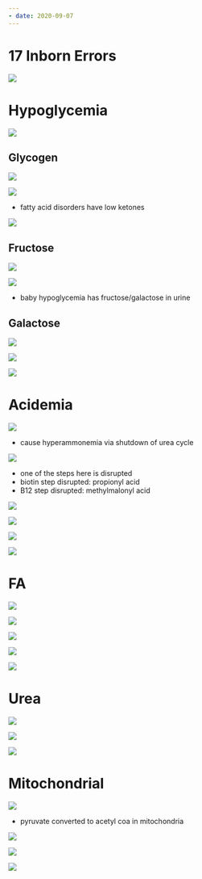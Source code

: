 ```yaml
---
- date: 2020-09-07
---
```


# 17 Inborn Errors

![](https://photos.thisispiggy.com/file/wikiFiles/475AF476-533F-4ACF-B3D1-1829F3923361.jpg)

# Hypoglycemia

![](https://photos.thisispiggy.com/file/wikiFiles/E3D70479-E7DE-4E89-B880-D2FF11A1E0B9.jpg)

## Glycogen

![](https://photos.thisispiggy.com/file/wikiFiles/33B74B39-CC7E-4CDF-9C4C-E56D49A21002.jpg)

![](https://photos.thisispiggy.com/file/wikiFiles/2723E69D-3691-4DB7-AF61-E10AD375A961.jpg)

- fatty acid disorders have low ketones

![](https://photos.thisispiggy.com/file/wikiFiles/6F23FAA3-EEF6-4D51-AFED-A858DBADE828.jpg)

## Fructose

![](https://photos.thisispiggy.com/file/wikiFiles/B4A48519-A8ED-4D79-9422-5CEBCACF2361.jpg)

![](https://photos.thisispiggy.com/file/wikiFiles/453AA05A-6083-448A-BCAA-67F9B2B54B75.jpg)

- baby hypoglycemia has fructose/galactose in urine

## Galactose

![](https://photos.thisispiggy.com/file/wikiFiles/648BD416-FA5A-443E-8FF9-94A35344D7B4.jpg)

![](https://photos.thisispiggy.com/file/wikiFiles/D9072505-6FA1-4B9F-8E32-FF610448C850.jpg)

![](https://photos.thisispiggy.com/file/wikiFiles/C1A741E6-7904-49FA-BCC8-B2FA6ABE3B82.jpg)

# Acidemia

![](https://photos.thisispiggy.com/file/wikiFiles/E95F79E4-C0EB-4C7D-882E-6A6F487497EE.jpg)

- cause hyperammonemia via shutdown of urea cycle

![](https://photos.thisispiggy.com/file/wikiFiles/8153F757-9976-495D-BB15-58F8919982DD.jpg)

- one of the steps here is disrupted
- biotin step disrupted: propionyl acid
- B12 step disrupted: methylmalonyl acid

![](https://photos.thisispiggy.com/file/wikiFiles/BAE8D7A4-6870-449D-B8B4-3A797941C1F8.jpg)

![](https://photos.thisispiggy.com/file/wikiFiles/7DE2E7BD-6615-4AA1-AF06-1B09874208BB.jpg)

![](https://photos.thisispiggy.com/file/wikiFiles/0C1DA1C6-99E5-4C45-A864-886F9C598760.jpg)

![](https://photos.thisispiggy.com/file/wikiFiles/F9A9DB51-C21A-4544-B52F-8E108322CAFD.jpg)

# FA

![](https://photos.thisispiggy.com/file/wikiFiles/637186D1-0BE9-43CB-BC92-4A2CD92E0130.jpg)

![](https://photos.thisispiggy.com/file/wikiFiles/789F6666-37AF-4203-821A-D35861D8C395.jpg)

![](https://photos.thisispiggy.com/file/wikiFiles/EFB4273F-3F79-40DD-BB0E-3D527BD7B85B.jpg)

![](https://photos.thisispiggy.com/file/wikiFiles/1BC6C6B5-8B56-457A-A886-E0FB1580FE6B.jpg)

![](https://photos.thisispiggy.com/file/wikiFiles/3F08C738-06FC-4008-9A00-02F10968DB69.jpg)

# Urea

![](https://photos.thisispiggy.com/file/wikiFiles/9BE01D31-CAE9-48FD-B691-4E6897ADDC6E.jpg)

![](https://photos.thisispiggy.com/file/wikiFiles/D53BD36A-33A3-4FC9-A13D-4580607D8936.jpg)

![](https://photos.thisispiggy.com/file/wikiFiles/1C88BDE0-ED27-4276-A47F-46FBC21E56E2.jpg)

# Mitochondrial

![](https://photos.thisispiggy.com/file/wikiFiles/84548DC0-A3F2-4BE4-A34B-EB615312D58D.jpg)

- pyruvate converted to acetyl coa in mitochondria

![](https://photos.thisispiggy.com/file/wikiFiles/F57B3954-4AFE-4B29-835B-88EE27CF66A7.jpg)

![](https://photos.thisispiggy.com/file/wikiFiles/655601B6-9A51-442F-B579-2875A3731594.jpg)

![](https://photos.thisispiggy.com/file/wikiFiles/45C04195-6DF0-457E-98C2-481C1F88E5E9.jpg)
